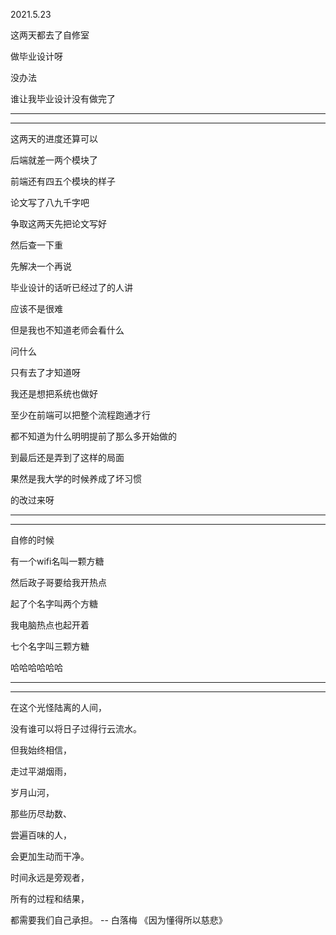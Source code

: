 2021.5.23

这两天都去了自修室

做毕业设计呀

没办法

谁让我毕业设计没有做完了

-----------

--------

这两天的进度还算可以

后端就差一两个模块了

前端还有四五个模块的样子

论文写了八九千字吧

争取这两天先把论文写好

然后查一下重

先解决一个再说

毕业设计的话听已经过了的人讲

应该不是很难

但是我也不知道老师会看什么

问什么

只有去了才知道呀

我还是想把系统也做好

至少在前端可以把整个流程跑通才行

都不知道为什么明明提前了那么多开始做的

到最后还是弄到了这样的局面

果然是我大学的时候养成了坏习惯

的改过来呀

-----------

-----------

自修的时候

有一个wifi名叫一颗方糖

然后政子哥要给我开热点

起了个名字叫两个方糖

我电脑热点也起开着

七个名字叫三颗方糖

哈哈哈哈哈哈

-----

----------

在这个光怪陆离的人间，

没有谁可以将日子过得行云流水。

但我始终相信，

走过平湖烟雨，

岁月山河，

那些历尽劫数、

尝遍百味的人，

会更加生动而干净。

时间永远是旁观者，

所有的过程和结果，

都需要我们自己承担。 -- 白落梅 《因为懂得所以慈悲》





